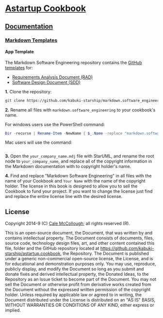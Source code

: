 # [Astartup Cookbook](../../readme.md)

## [Documentation](../readme.md)

### [Markdown Templates](./readme.md)

#### App Template

The Markdown Software Engineering repository contains the [GitHub templates](./github_templates.md) for:

* [Requirements Analysis Document (RAD)](https://github.com/kabuki-starship/markdown.software_engineering/tree/master/rdd)
* [Software Design Document (SDD)](https://github.com/kabuki-starship/markdown.software_engineering/tree/master/sdd)

**1.**  Clone the repository:

```Bash
git clone https://github.com/kabuki-starship/markdown.software_engineering.git
```

**2.** Rename all files with `markdown.software_engineering` to your cookbook's name.

For windows users use the PowerShell command:

```PowerShell
Dir -recurse | Rename-Item -NewName { $_.Name -replace "markdown.software_engineering","your_project.cookbook" }
```
Mac users will use the command:

```PowerShell
```

**3.** Open the `your_company_name.mdj` file with StarUML, and rename the root node to `your_company_name`, and replace all of the copyright information in the Markdown documentation with to copyright holder's name.

**4.** Find and replace "Markdown Software Engineering" in all files with the name of your Cookbook and `Your Name` with the name of the copyright holder. The license in this book is designed to allow you to sell the Cookbook to fund your project. If you want to change the license just find and replace the entire license line with the desired license.

## License

Copyright 2014-9 (C) [Cale McCollough](https://calemccollough.github.io); all rights reserved (R).

This is an open-source document, the Document, that was written by and contains intellectual property. The Document consists of documents, files, source code, technology design files, art, and other content contained this file, folder and the GitHub repository located at <https://github.com/kabuki-starship/astartup.cookbook>, the Repository. The Document is published under a generic non-commercial open-source license, the License, and is for educational and demonstration purposes only. You may use, reproduce, publicly display, and modify the Document so long as you submit and donate fixes and derived intellectual property, the Donated Ideas, to the Repository as an Issue ticket to become part of the Document. You may not sell the Document or otherwise profit from derivative works created from the Document without the expressed written permission of the copyright holder. Unless required by applicable law or agreed to in writing, the Document distributed under the License is distributed on an "AS IS" BASIS, WITHOUT WARRANTIES OR CONDITIONS OF ANY KIND, either express or implied.
